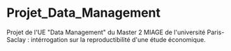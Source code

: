 # Projet_Data_Management
Projet de l'UE "Data Management" du Master 2 MIAGE de l'université Paris-Saclay : intérrogation sur la reproductibilité d'une étude économique.
